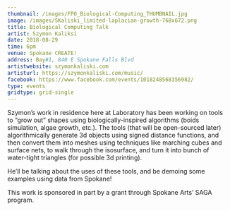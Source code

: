 ```yaml
---
thumbnail: /images/FPO_Biological-Computing_THUMBNAIL.jpg
image: /images/SKaliski_limited-laplacian-growth-768x672.png
title: Biological Computing Talk
artist: Szymon Kaliksi
date: 2018-08-29
time: 6pm
venue: Spokane CREATE!
address: Bay#1, 840 E Spokane Falls Blvd
artistwebsite: szymonkaliski.com
artisturl: https://szymonkaliski.com/music/
facebook: https://www.facebook.com/events/1018248568356982/
type: events
gridtype: grid-single
---
```

Szymon’s work in residence here at Laboratory has been working on tools to “grow out” shapes using biologically-inspired algorithms (boids simulation, algae growth, etc.). The tools (that will be open-sourced later) algorithmically generate 3d objects using signed distance functions, and then convert them into meshes using techniques like marching cubes and surface nets, to walk through the isosurface, and turn it into bunch of water-tight triangles (for possible 3d printing).

He’ll be talking about the uses of these tools, and be demoing some examples using data from Spokane!

This work is sponsored in part by a grant through Spokane Arts’ SAGA program.
